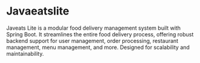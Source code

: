 # Javaeatslite
Javeats Lite is a modular food delivery management system built with Spring Boot. It streamlines the entire food delivery process, offering robust backend support for user management, order processing, restaurant management, menu management, and more. Designed for scalability and maintainability.
